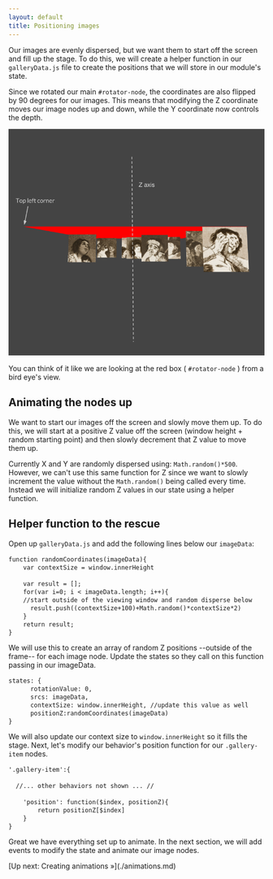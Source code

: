 ```yaml
---
layout: default
title: Positioning images
---
```


Our images are evenly dispersed, but we want them to start off the screen and fill up the stage. To do this, we will create a helper function in our `galleryData.js` file to create the positions that we will store in our module's state.

Since we rotated our main `#rotator-node`, the coordinates are also flipped by 90 degrees for our images. This means that modifying the Z coordinate moves our image nodes up and down, while the Y coordinate now controls the depth. 

![zposition](zaxis.png)

You can think of it like we are looking at the red box ( `#rotator-node` ) from a bird eye's view. 

## Animating the nodes up

We want to start our images off the screen and slowly move them up.  To do this, we will start at a positive Z value off the screen (window height + random starting point) and then slowly decrement that Z value to move them up. 

Currently X and Y are randomly dispersed using: `Math.random()*500`. However, we can't use this same function for Z since we want to slowly increment the value without the `Math.random()` being called every time. Instead we will initialize random Z values in our state using a helper function. 


## Helper function to the rescue

Open up `galleryData.js` and add the following lines below our `imageData`:

	function randomCoordinates(imageData){
	    var contextSize = window.innerHeight
	 
	    var result = [];
	    for(var i=0; i < imageData.length; i++){
	    //start outside of the viewing window and random disperse below
	      result.push((contextSize+100)+Math.random()*contextSize*2)
	    }
	    return result;
	}

We will use this to create an array of random Z positions --outside of the frame-- for each image node. Update the states so they call on this function passing in our imageData. 

	states: {
	      rotationValue: 0,
	      srcs: imageData,
	      contextSize: window.innerHeight, //update this value as well
	      positionZ:randomCoordinates(imageData)
    }
    
We will also update our context size to `window.innerHeight` so it fills the stage. Next, let's modify our behavior's position function for our `.gallery-item` nodes. 

    '.gallery-item':{
        
      //... other behaviors not shown ... //               
 
        'position': function($index, positionZ){ 
            return positionZ[$index]
	    }
    }
	        

Great we have everything set up to animate. In the next section, we will add events to modify the state and animate our image nodes. 

<span class="cta">
[Up next: Creating animations &raquo;](./animations.md)
</span>
